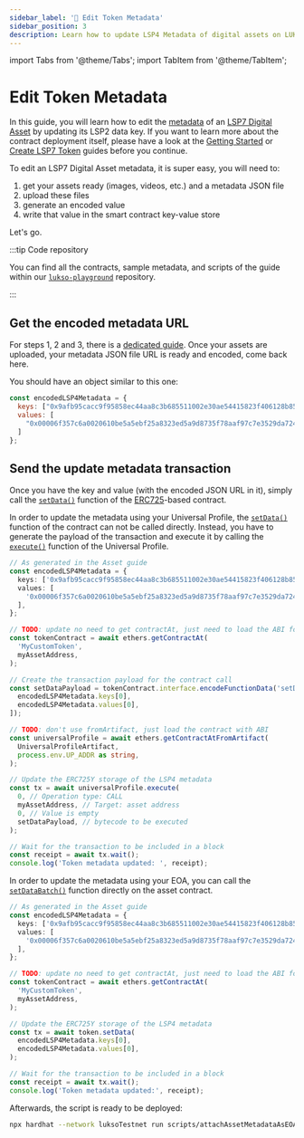```yaml
---
sidebar_label: '💽 Edit Token Metadata'
sidebar_position: 3
description: Learn how to update LSP4 Metadata of digital assets on LUKSO.
---
```


import Tabs from '@theme/Tabs';
import TabItem from '@theme/TabItem';

# Edit Token Metadata

In this guide, you will learn how to edit the [metadata](../../standards/tokens/LSP4-Digital-Asset-Metadata.md) of an [LSP7 Digital Asset](../../standards/tokens/LSP7-Digital-Asset.md) by updating its LSP2 data key. If you want to learn more about the contract deployment itself, please have a look at the [Getting Started](./getting-started.md) or [Create LSP7 Token](./create-lsp7-token.md) guides before you continue.

To edit an LSP7 Digital Asset metadata, it is super easy, you will need to:

1. get your assets ready (images, videos, etc.) and a metadata JSON file
2. upload these files
3. generate an encoded value
4. write that value in the smart contract key-value store

Let's go.

:::tip Code repository

You can find all the contracts, sample metadata, and scripts of the guide within our [`lukso-playground`](https://github.com/lukso-network/lukso-playground/tree/main/smart-contracts-hardhat) repository.

:::

## Get the encoded metadata URL

For steps 1, 2 and 3, there is a [dedicated guide](../assets.md). Once your assets are uploaded, your metadata JSON file URL is ready and encoded, come back here.

You should have an object similar to this one:

<!-- prettier-ignore-start -->

```js
const encodedLSP4Metadata = {
  keys: ["0x9afb95cacc9f95858ec44aa8c3b685511002e30ae54415823f406128b85b238e"],
  values: [
    "0x00006f357c6a0020610be5a5ebf25a8323ed5a9d8735f78aaf97c7e3529da7249f17e1b4129636f3697066733a2f2f516d5154716865424c5a466e5155787535524473387441394a746b78665a714d42636d47643973756b587877526d"
  ]
};
```

<!-- prettier-ignore-end -->

## Send the update metadata transaction

Once you have the key and value (with the encoded JSON URL in it), simply call the [`setData()`](../../contracts/contracts/ERC725/ERC725.md#setdata) function of the [ERC725](../../standards/lsp-background/erc725.md#erc725y-generic-data-keyvalue-store)-based contract.

<Tabs groupId="deployment">
  <TabItem value="up" label="Update metadata with a Universal Profile">

In order to update the metadata using your Universal Profile, the [`setData()`](../../contracts/contracts/ERC725/ERC725.md#setdata) function of the contract can not be called directly. Instead, you have to generate the payload of the transaction and execute it by calling the [`execute()`](../../contracts/contracts/ERC725/ERC725.md#execute) function of the Universal Profile.

```ts title="scripts/attachAssetMetadataAsUP.ts"
// As generated in the Asset guide
const encodedLSP4Metadata = {
  keys: ['0x9afb95cacc9f95858ec44aa8c3b685511002e30ae54415823f406128b85b238e'],
  values: [
    '0x00006f357c6a0020610be5a5ebf25a8323ed5a9d8735f78aaf97c7e3529da7249f17e1b4129636f3697066733a2f2f516d5154716865424c5a466e5155787535524473387441394a746b78665a714d42636d47643973756b587877526d',
  ],
};

// TODO: update no need to get contractAt, just need to load the ABI for the setData function
const tokenContract = await ethers.getContractAt(
  'MyCustomToken',
  myAssetAddress,
);

// Create the transaction payload for the contract call
const setDataPayload = tokenContract.interface.encodeFunctionData('setData', [
  encodedLSP4Metadata.keys[0],
  encodedLSP4Metadata.values[0],
]);

// TODO: don't use fromArtifact, just load the contract with ABI
const universalProfile = await ethers.getContractAtFromArtifact(
  UniversalProfileArtifact,
  process.env.UP_ADDR as string,
);

// Update the ERC725Y storage of the LSP4 metadata
const tx = await universalProfile.execute(
  0, // Operation type: CALL
  myAssetAddress, // Target: asset address
  0, // Value is empty
  setDataPayload, // bytecode to be executed
);

// Wait for the transaction to be included in a block
const receipt = await tx.wait();
console.log('Token metadata updated: ', receipt);
```

  </TabItem>

  <TabItem value="eoa" label="Update metadata with an EOA">

In order to update the metadata using your EOA, you can call the [`setDataBatch()`](../../contracts/contracts/ERC725/ERC725.md#setdatabatch) function directly on the asset contract.

```ts title="scripts/attachAssetMetadataAsEOA.ts"
// As generated in the Asset guide
const encodedLSP4Metadata = {
  keys: ['0x9afb95cacc9f95858ec44aa8c3b685511002e30ae54415823f406128b85b238e'],
  values: [
    '0x00006f357c6a0020610be5a5ebf25a8323ed5a9d8735f78aaf97c7e3529da7249f17e1b4129636f3697066733a2f2f516d5154716865424c5a466e5155787535524473387441394a746b78665a714d42636d47643973756b587877526d',
  ],
};

// TODO: update no need to get contractAt, just need to load the ABI for the setData function
const tokenContract = await ethers.getContractAt(
  'MyCustomToken',
  myAssetAddress,
);

// Update the ERC725Y storage of the LSP4 metadata
const tx = await token.setData(
  encodedLSP4Metadata.keys[0],
  encodedLSP4Metadata.values[0],
);

// Wait for the transaction to be included in a block
const receipt = await tx.wait();
console.log('Token metadata updated:', receipt);
```

Afterwards, the script is ready to be deployed:

```bash
npx hardhat --network luksoTestnet run scripts/attachAssetMetadataAsEOA.ts
```

  </TabItem>

</Tabs>
